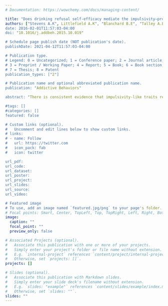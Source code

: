 ```yaml
---
# Documentation: https://wowchemy.com/docs/managing-content/

title: "Does drinking refusal self-efficacy mediate the impulsivity–problematic alcohol use relation?"
authors: ["Stevens A.K", Littlefield A.K", "Blanchard B.E", "Talley A.E", "Brown J.L"]
date: 2016-02-01T11:57:03-04:00
doi: "10.1016/j.addbeh.2015.10.019"

# Schedule page publish date (NOT publication's date).
publishDate: 2021-04-12T11:57:03-04:00

# Publication type.
# Legend: 0 = Uncategorized; 1 = Conference paper; 2 = Journal article;
# 3 = Preprint / Working Paper; 4 = Report; 5 = Book; 6 = Book section;
# 7 = Thesis; 8 = Patent
publication_types: ["2"]

# Publication name and optional abbreviated publication name.
publication: "Addictive Behaviors"

abstract: "There is consistent evidence that impulsivity-like traits relate to problematic alcohol involvement; however, identifying mechanisms that account for this relation remains an important area of research. Drinking refusal self-efficacy (or a person's ability to resist alcohol; DRSE) has been shown to predict alcohol use among college students and may be a relevant mediator of the impulsivity-alcohol relation. The current study examined the indirect effect of various constructs related to impulsivity (i.e., urgency, sensation seeking, and deficits in conscientiousness) via several facets of DRSE (i.e., social pressure, opportunistic, and emotional relief) on alcohol-related problems among a large sample of college students (N = 891). Overall, results indicated that certain DRSE facets were significant mediators of the relation between impulsivity-related constructs and alcohol problems. More specifically, emotional-relief DRSE was a mediator for the respective relations between urgency and deficits in conscientiousness and alcohol problems, whereas social-DRSE was a significant mediator of the respective relations between urgency and sensation seeking with alcohol problems. Results from this study suggest particular types of DRSE are important mediators of the relations between specific impulsivity constructs and alcohol-related problems. These findings support prevention and intervention efforts that seek to enhance drinking refusal self-efficacy skills of college students, particularly those high in certain personality features, in order to reduce alcohol-related problems among this population."

#tags: []
#categories: []
featured: false

# Custom links (optional).
#   Uncomment and edit lines below to show custom links.
# links:
# - name: Follow
#   url: https://twitter.com
#   icon_pack: fab
#   icon: twitter

url_pdf:
url_code:
url_dataset:
url_poster:
url_project:
url_slides:
url_source:
url_video:

# Featured image
# To use, add an image named `featured.jpg/png` to your page's folder. 
# Focal points: Smart, Center, TopLeft, Top, TopRight, Left, Right, BottomLeft, Bottom, BottomRight.
image:
  caption: ""
  focal_point: ""
  preview_only: false

# Associated Projects (optional).
#   Associate this publication with one or more of your projects.
#   Simply enter your project's folder or file name without extension.
#   E.g. `internal-project` references `content/project/internal-project/index.md`.
#   Otherwise, set `projects: []`.
projects: []

# Slides (optional).
#   Associate this publication with Markdown slides.
#   Simply enter your slide deck's filename without extension.
#   E.g. `slides: "example"` references `content/slides/example/index.md`.
#   Otherwise, set `slides: ""`.
slides: ""
---
```

